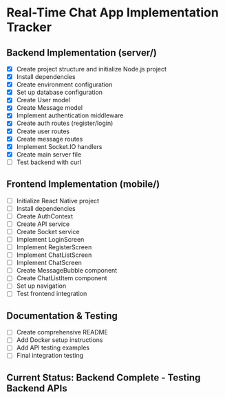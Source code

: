 # Real-Time Chat App Implementation Tracker

## Backend Implementation (server/)
- [x] Create project structure and initialize Node.js project
- [x] Install dependencies
- [x] Create environment configuration
- [x] Set up database configuration
- [x] Create User model
- [x] Create Message model
- [x] Implement authentication middleware
- [x] Create auth routes (register/login)
- [x] Create user routes
- [x] Create message routes
- [x] Implement Socket.IO handlers
- [x] Create main server file
- [ ] Test backend with curl

## Frontend Implementation (mobile/)
- [ ] Initialize React Native project
- [ ] Install dependencies
- [ ] Create AuthContext
- [ ] Create API service
- [ ] Create Socket service
- [ ] Implement LoginScreen
- [ ] Implement RegisterScreen
- [ ] Implement ChatListScreen
- [ ] Implement ChatScreen
- [ ] Create MessageBubble component
- [ ] Create ChatListItem component
- [ ] Set up navigation
- [ ] Test frontend integration

## Documentation & Testing
- [ ] Create comprehensive README
- [ ] Add Docker setup instructions
- [ ] Add API testing examples
- [ ] Final integration testing

## Current Status: Backend Complete - Testing Backend APIs
